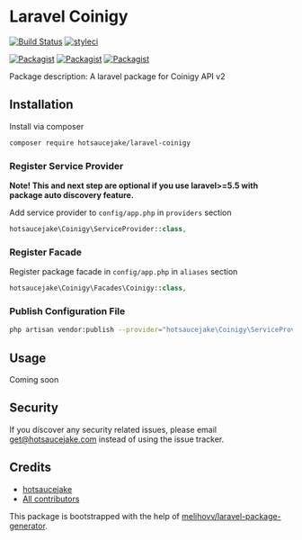 # Laravel Coinigy

[![Build Status](https://travis-ci.org/hotsaucejake/laravel-coinigy.svg?branch=master)](https://travis-ci.org/hotsaucejake/laravel-coinigy)
[![styleci](https://styleci.io/repos/CHANGEME/shield)](https://styleci.io/repos/CHANGEME)

[![Packagist](https://img.shields.io/packagist/v/hotsaucejake/laravel-coinigy.svg)](https://packagist.org/packages/hotsaucejake/laravel-coinigy)
[![Packagist](https://poser.pugx.org/hotsaucejake/laravel-coinigy/d/total.svg)](https://packagist.org/packages/hotsaucejake/laravel-coinigy)
[![Packagist](https://img.shields.io/packagist/l/hotsaucejake/laravel-coinigy.svg)](https://packagist.org/packages/hotsaucejake/laravel-coinigy)

Package description: A laravel package for Coinigy API v2

## Installation

Install via composer
```bash
composer require hotsaucejake/laravel-coinigy
```

### Register Service Provider

**Note! This and next step are optional if you use laravel>=5.5 with package
auto discovery feature.**

Add service provider to `config/app.php` in `providers` section
```php
hotsaucejake\Coinigy\ServiceProvider::class,
```

### Register Facade

Register package facade in `config/app.php` in `aliases` section
```php
hotsaucejake\Coinigy\Facades\Coinigy::class,
```

### Publish Configuration File

```bash
php artisan vendor:publish --provider="hotsaucejake\Coinigy\ServiceProvider" --tag="config"
```

## Usage

Coming soon

## Security

If you discover any security related issues, please email get@hotsaucejake.com
instead of using the issue tracker.

## Credits

- [hotsaucejake](https://github.com/hotsaucejake/laravel-coinigy)
- [All contributors](https://github.com/hotsaucejake/laravel-coinigy/graphs/contributors)

This package is bootstrapped with the help of
[melihovv/laravel-package-generator](https://github.com/melihovv/laravel-package-generator).
